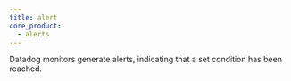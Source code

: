 ```yaml
---
title: alert
core_product:
  - alerts
---
```

Datadog monitors generate alerts, indicating that a set condition has been reached. 